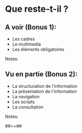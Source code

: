 <!-- .slide: -->

# Que reste-t-il ?

## A voir (Bonus 1):

* Les cadres
* Le multimedia
* Les éléments obligatoires

Notes:

## Vu en partie (Bonus 2):

* La structuration de l'information
* La présentation de l'information 
* La navigation
* Les scripts
* La consultation 

Notes:

##==##
